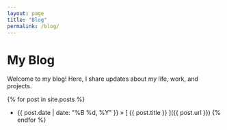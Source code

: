 ```yaml
---
layout: page
title: "Blog"
permalink: /blog/
---
```


# My Blog

Welcome to my blog! Here, I share updates about my life, work, and projects.

{% for post in site.posts %}
  * {{ post.date | date: "%B %d, %Y" }} &raquo; [ {{ post.title }} ]({{ post.url }})
{% endfor %}
